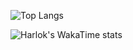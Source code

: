 
![Top Langs](https://github-readme-stats.vercel.app/api/top-langs/?username=ch3ngz&layout=donut&langs_count=8)

![Harlok's WakaTime stats](https://github-readme-stats.vercel.app/api/wakatime?username=ch3ngZ)
